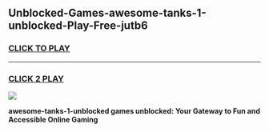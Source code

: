 
## Unblocked-Games-awesome-tanks-1-unblocked-Play-Free-jutb6
<h3>
<a href="https://premium76.site?title=awesome-tanks-1-unblocked&ref=23A">CLICK TO PLAY</a></h3>
<hr>

<h3>
<a href="https://premium76.site?title=awesome-tanks-1-unblocked&ref=23A">CLICK 2 PLAY</a>
  
</h3>

<a href="https://premium76.site?title=awesome-tanks-1-unblocked&ref=23A"><img src="https://clearcache.store/games.png"></a>


**awesome-tanks-1-unblocked games unblocked: Your Gateway to Fun and Accessible Online Gaming**
